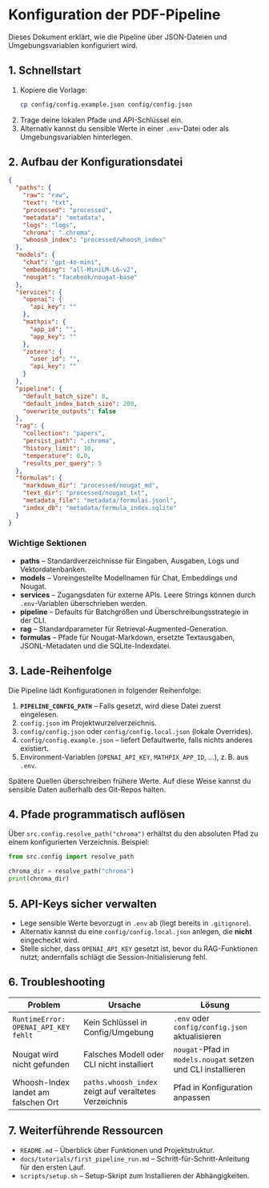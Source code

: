 # Konfiguration der PDF-Pipeline

Dieses Dokument erklärt, wie die Pipeline über JSON-Dateien und Umgebungsvariablen konfiguriert wird.

## 1. Schnellstart

1. Kopiere die Vorlage:
   ```bash
   cp config/config.example.json config/config.json
   ```
2. Trage deine lokalen Pfade und API-Schlüssel ein.
3. Alternativ kannst du sensible Werte in einer `.env`-Datei oder als Umgebungsvariablen hinterlegen.

## 2. Aufbau der Konfigurationsdatei

```json
{
  "paths": {
    "raw": "raw",
    "text": "txt",
    "processed": "processed",
    "metadata": "metadata",
    "logs": "logs",
    "chroma": ".chroma",
    "whoosh_index": "processed/whoosh_index"
  },
  "models": {
    "chat": "gpt-4o-mini",
    "embedding": "all-MiniLM-L6-v2",
    "nougat": "facebook/nougat-base"
  },
  "services": {
    "openai": {
      "api_key": ""
    },
    "mathpix": {
      "app_id": "",
      "app_key": ""
    },
    "zotero": {
      "user_id": "",
      "api_key": ""
    }
  },
  "pipeline": {
    "default_batch_size": 8,
    "default_index_batch_size": 200,
    "overwrite_outputs": false
  },
  "rag": {
    "collection": "papers",
    "persist_path": ".chroma",
    "history_limit": 10,
    "temperature": 0.0,
    "results_per_query": 5
  },
  "formulas": {
    "markdown_dir": "processed/nougat_md",
    "text_dir": "processed/nougat_txt",
    "metadata_file": "metadata/formulas.jsonl",
    "index_db": "metadata/formula_index.sqlite"
  }
}
```

### Wichtige Sektionen
- **paths** – Standardverzeichnisse für Eingaben, Ausgaben, Logs und Vektordatenbanken.
- **models** – Voreingestellte Modellnamen für Chat, Embeddings und Nougat.
- **services** – Zugangsdaten für externe APIs. Leere Strings können durch `.env`-Variablen überschrieben werden.
- **pipeline** – Defaults für Batchgrößen und Überschreibungsstrategie in der CLI.
- **rag** – Standardparameter für Retrieval-Augmented-Generation.
- **formulas** – Pfade für Nougat-Markdown, ersetzte Textausgaben, JSONL-Metadaten und die SQLite-Indexdatei.

## 3. Lade-Reihenfolge

Die Pipeline lädt Konfigurationen in folgender Reihenfolge:

1. **`PIPELINE_CONFIG_PATH`** – Falls gesetzt, wird diese Datei zuerst eingelesen.
2. `config.json` im Projektwurzelverzeichnis.
3. `config/config.json` oder `config/config.local.json` (lokale Overrides).
4. `config/config.example.json` – liefert Defaultwerte, falls nichts anderes existiert.
5. Environment-Variablen (`OPENAI_API_KEY`, `MATHPIX_APP_ID`, ...), z. B. aus `.env`.

Spätere Quellen überschreiben frühere Werte. Auf diese Weise kannst du sensible Daten außerhalb des Git-Repos halten.

## 4. Pfade programmatisch auflösen

Über `src.config.resolve_path("chroma")` erhältst du den absoluten Pfad zu einem konfigurierten Verzeichnis. Beispiel:

```python
from src.config import resolve_path

chroma_dir = resolve_path("chroma")
print(chroma_dir)
```

## 5. API-Keys sicher verwalten

- Lege sensible Werte bevorzugt in `.env` ab (liegt bereits in `.gitignore`).
- Alternativ kannst du eine `config/config.local.json` anlegen, die **nicht** eingecheckt wird.
- Stelle sicher, dass `OPENAI_API_KEY` gesetzt ist, bevor du RAG-Funktionen nutzt; andernfalls schlägt die Session-Initialisierung fehl.

## 6. Troubleshooting

| Problem | Ursache | Lösung |
| --- | --- | --- |
| `RuntimeError: OPENAI_API_KEY fehlt` | Kein Schlüssel in Config/Umgebung | `.env` oder `config/config.json` aktualisieren |
| Nougat wird nicht gefunden | Falsches Modell oder CLI nicht installiert | `nougat`-Pfad in `models.nougat` setzen und CLI installieren |
| Whoosh-Index landet am falschen Ort | `paths.whoosh_index` zeigt auf veraltetes Verzeichnis | Pfad in Konfiguration anpassen |

## 7. Weiterführende Ressourcen

- `README.md` – Überblick über Funktionen und Projektstruktur.
- `docs/tutorials/first_pipeline_run.md` – Schritt-für-Schritt-Anleitung für den ersten Lauf.
- `scripts/setup.sh` – Setup-Skript zum Installieren der Abhängigkeiten.
